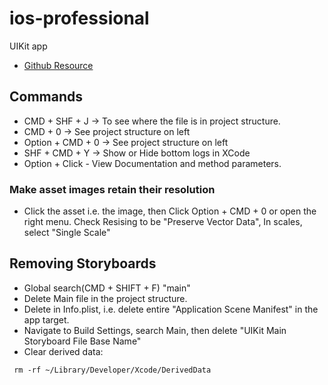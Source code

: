 # ios-professional
UIKit app
- [Github Resource](https://github.com/jrasmusson/ios-professional-course)

## Commands
- CMD + SHF + J -> To see where the file is in project structure.
- CMD + 0 -> See project structure on left
- Option + CMD + 0 -> See project structure on left
- SHF + CMD + Y -> Show or Hide bottom logs in XCode
- Option + Click - View Documentation and method parameters.

### Make asset images retain their resolution
- Click the asset i.e. the image, then Click Option + CMD + 0 or open the right menu. Check Resising to be "Preserve Vector Data", In scales, select "Single Scale"

## Removing Storyboards
- Global search(CMD + SHIFT + F) "main"
- Delete Main file in the project structure.
- Delete in Info.plist, i.e. delete entire "Application Scene Manifest" in the app target.
- Navigate to Build Settings, search Main, then delete "UIKit Main Storyboard File Base Name"
- Clear derived data:
```
 rm -rf ~/Library/Developer/Xcode/DerivedData
```
